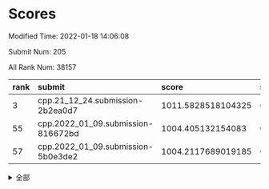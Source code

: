 # Scores

Modified Time: 2022-01-18 14:06:08

Submit Num: 205

All Rank Num: 38157

| rank |               submit               |       score        |       sigma        | pk_num |
| :--- | :--------------------------------- | :----------------- | :----------------- | :----- |
| 3    | cpp.21_12_24.submission-2b2ea0d7   | 1011.5828518104325 | 0.7902134364997002 | 746    |
| 55   | cpp.2022_01_09.submission-816672bd | 1004.405132154083  | 0.7217548532790289 | 740    |
| 57   | cpp.2022_01_09.submission-5b0e3de2 | 1004.2117689019185 | 0.7066445713374069 | 747    |


<details>
<summary>全部</summary>

| rank |                 submit                 |       score        |       sigma        | pk_num |
| :--- | :------------------------------------- | :----------------- | :----------------- | :----- |
| 1    | gobigger.level_3.submission_level_3_13 | 1012.3729014951033 | 0.7912307708477744 | 744    |
| 2    | gobigger.level_3.submission_level_3_18 | 1011.7285132410422 | 0.7919243339610871 | 744    |
| 3    | cpp.21_12_24.submission-2b2ea0d7       | 1011.5828518104325 | 0.7902134364997002 | 746    |
| 4    | gobigger.level_3.submission_level_3_41 | 1011.5643471211889 | 0.7718923782676695 | 747    |
| 5    | gobigger.level_3.submission_level_3_16 | 1011.4447249606039 | 0.7778262987600466 | 750    |
| 6    | gobigger.level_3.submission_level_3_12 | 1011.2726721894094 | 0.7766095113011312 | 739    |
| 7    | gobigger.level_3.submission_level_3_47 | 1011.0488726153607 | 0.7470894259697838 | 739    |
| 8    | gobigger.level_3.submission_level_3_3  | 1010.9028809506386 | 0.7682929551023018 | 747    |
| 9    | gobigger.level_3.submission_level_3_21 | 1010.7982872881768 | 0.7759446322453342 | 741    |
| 10   | gobigger.level_3.submission_level_3_44 | 1010.7395121413799 | 0.7876490709124545 | 744    |
| 11   | gobigger.level_3.submission_level_3_49 | 1010.7084743501813 | 0.776726356369375  | 743    |
| 12   | gobigger.level_3.submission_level_3_36 | 1010.639937519691  | 0.7870543292482131 | 739    |
| 13   | gobigger.level_3.submission_level_3_45 | 1010.6095859454166 | 0.7835932419220476 | 746    |
| 14   | gobigger.level_3.submission_level_3_28 | 1010.604087123998  | 0.7491695579155084 | 743    |
| 15   | gobigger.level_3.submission_level_3_38 | 1010.5256909400498 | 0.7523442155337535 | 740    |
| 16   | gobigger.level_3.submission_level_3_33 | 1010.4605837406324 | 0.7734370771788031 | 742    |
| 17   | gobigger.level_3.submission_level_3_43 | 1010.4113863029738 | 0.7742523375157121 | 741    |
| 18   | gobigger.level_3.submission_level_3_5  | 1010.3564078822617 | 0.7703782454900762 | 746    |
| 19   | gobigger.level_3.submission_level_3_20 | 1010.3551945671771 | 0.7612578119104317 | 747    |
| 20   | gobigger.level_3.submission_level_3_39 | 1010.3262999263752 | 0.7681720323796645 | 748    |
| 21   | gobigger.level_3.submission_level_3_31 | 1010.3067543175456 | 0.7688142119239316 | 745    |
| 22   | gobigger.level_3.submission_level_3_34 | 1010.2809804164609 | 0.7658465759284185 | 745    |
| 23   | gobigger.level_3.submission_level_3_10 | 1010.2754004447879 | 0.7782833483661451 | 749    |
| 24   | gobigger.level_3.submission_level_3_11 | 1010.2677799294428 | 0.762585793554116  | 743    |
| 25   | gobigger.level_3.submission_level_3_40 | 1010.2463851572503 | 0.7771827080546181 | 750    |
| 26   | gobigger.level_3.submission_level_3_17 | 1010.2388312451644 | 0.7695481163194088 | 747    |
| 27   | gobigger.level_3.submission_level_3_46 | 1010.2098210738418 | 0.7658513117211073 | 744    |
| 28   | gobigger.level_3.submission_level_3_8  | 1010.0612104355266 | 0.7635457777041977 | 745    |
| 29   | gobigger.level_3.submission_level_3_1  | 1010.0301704723219 | 0.7675496597318286 | 744    |
| 30   | gobigger.level_3.submission_level_3_35 | 1010.0157469642285 | 0.7515180155625504 | 742    |
| 31   | gobigger.level_3.submission_level_3_0  | 1009.9436177465543 | 0.766272232931728  | 745    |
| 32   | gobigger.level_3.submission_level_3_4  | 1009.9435777886148 | 0.7748204282832084 | 752    |
| 33   | gobigger.level_3.submission_level_3_37 | 1009.9143716913018 | 0.7856498553640668 | 742    |
| 34   | gobigger.level_3.submission_level_3_6  | 1009.7542596010887 | 0.7530456833600844 | 748    |
| 35   | gobigger.level_3.submission_level_3_29 | 1009.6633837567537 | 0.7483114427713432 | 744    |
| 36   | gobigger.level_3.submission_level_3_30 | 1009.6435604253803 | 0.7654563859635684 | 741    |
| 37   | gobigger.level_3.submission_level_3_19 | 1009.6032459939146 | 0.7625265410942569 | 748    |
| 38   | gobigger.level_3.submission_level_3_26 | 1009.5004809477026 | 0.7496960244059783 | 743    |
| 39   | gobigger.level_3.submission_level_3_15 | 1009.4287674520788 | 0.7804477108730042 | 747    |
| 40   | gobigger.level_3.submission_level_3_7  | 1009.4286035130702 | 0.7599475190919748 | 745    |
| 41   | gobigger.level_3.submission_level_3_23 | 1009.3468015632171 | 0.748387393359135  | 746    |
| 42   | gobigger.level_3.submission_level_3_32 | 1009.0672409860978 | 0.7764512005173685 | 746    |
| 43   | gobigger.level_3.submission_level_3_24 | 1009.0287244759699 | 0.7552853098646667 | 747    |
| 44   | gobigger.level_3.submission_level_3_9  | 1008.999123505153  | 0.7534336758012026 | 742    |
| 45   | gobigger.level_3.submission_level_3_2  | 1008.7318194944189 | 0.7460231408157216 | 745    |
| 46   | gobigger.level_3.submission_level_3_22 | 1008.6025223960698 | 0.7424446137414136 | 744    |
| 47   | gobigger.level_3.submission_level_3_48 | 1008.5240516366492 | 0.765121945492851  | 743    |
| 48   | gobigger.level_3.submission_level_3_14 | 1008.4952305389662 | 0.7371429415521346 | 741    |
| 49   | gobigger.level_3.submission_level_3_27 | 1008.2886143241464 | 0.7541850952148499 | 740    |
| 50   | gobigger.level_3.submission_level_3_25 | 1008.2777293989178 | 0.7368111828461805 | 741    |
| 51   | gobigger.level_3.submission_level_3_42 | 1008.2741228352673 | 0.7344279326778734 | 749    |
| 52   | gobigger.level_1.submission_level_1_27 | 1004.6060631636991 | 0.7364066811887493 | 748    |
| 53   | gobigger.level_1.submission_level_1_3  | 1004.5737699483585 | 0.7185277634527302 | 744    |
| 54   | gobigger.level_1.submission_level_1_2  | 1004.56870623535   | 0.7157008085369383 | 748    |
| 55   | cpp.2022_01_09.submission-816672bd     | 1004.405132154083  | 0.7217548532790289 | 740    |
| 56   | gobigger.level_1.submission_level_1_48 | 1004.2938781829982 | 0.7101387114029162 | 744    |
| 57   | cpp.2022_01_09.submission-5b0e3de2     | 1004.2117689019185 | 0.7066445713374069 | 747    |
| 58   | gobigger.level_1.submission_level_1_33 | 1004.0206339485956 | 0.7176550878519359 | 742    |
| 59   | gobigger.level_1.submission_level_1_47 | 1003.8913666761262 | 0.720272418532838  | 741    |
| 60   | gobigger.level_1.submission_level_1_18 | 1003.7703259606584 | 0.7194228129757742 | 741    |
| 61   | gobigger.level_1.submission_level_1_16 | 1003.7558356646728 | 0.7344797651646134 | 746    |
| 62   | gobigger.level_1.submission_level_1_21 | 1003.7528845847276 | 0.7335927653598522 | 745    |
| 63   | gobigger.level_1.submission_level_1_20 | 1003.727022716679  | 0.7334014042150383 | 751    |
| 64   | gobigger.level_1.submission_level_1_42 | 1003.6705406797556 | 0.702158963137197  | 744    |
| 65   | gobigger.level_1.submission_level_1_5  | 1003.5994949993252 | 0.7057151272835651 | 744    |
| 66   | gobigger.level_1.submission_level_1_15 | 1003.5950754928908 | 0.7137426280156006 | 742    |
| 67   | gobigger.level_1.submission_level_1_24 | 1003.5933126582548 | 0.7238695321397016 | 746    |
| 68   | gobigger.level_1.submission_level_1_23 | 1003.5587953731118 | 0.7171381332056258 | 744    |
| 69   | gobigger.level_1.submission_level_1_4  | 1003.5215135063955 | 0.7247170683556565 | 743    |
| 70   | gobigger.level_1.submission_level_1_14 | 1003.4776795209617 | 0.7254854347783748 | 738    |
| 71   | gobigger.level_1.submission_level_1_9  | 1003.3846219036656 | 0.7258010518486243 | 744    |
| 72   | gobigger.level_1.submission_level_1_44 | 1003.346905694657  | 0.7058037829726759 | 743    |
| 73   | gobigger.level_1.submission_level_1_19 | 1003.2377569262487 | 0.7158319492140968 | 741    |
| 74   | gobigger.level_1.submission_level_1_12 | 1003.2200911567143 | 0.7098285243039897 | 746    |
| 75   | gobigger.level_1.submission_level_1_28 | 1003.1458670543929 | 0.7231682242040561 | 743    |
| 76   | gobigger.level_1.submission_level_1_11 | 1003.1094287971595 | 0.7163201912912694 | 746    |
| 77   | gobigger.level_1.submission_level_1_10 | 1003.0826185972531 | 0.7142621500807994 | 745    |
| 78   | gobigger.level_1.submission_level_1_45 | 1003.0628615096983 | 0.7187874266206337 | 742    |
| 79   | gobigger.level_1.submission_level_1_34 | 1003.0596227411392 | 0.7149839451732478 | 744    |
| 80   | gobigger.level_1.submission_level_1_31 | 1003.0409433981251 | 0.7062875718469    | 746    |
| 81   | gobigger.level_1.submission_level_1_41 | 1003.0044112617417 | 0.7040282058674192 | 748    |
| 82   | gobigger.level_1.submission_level_1_6  | 1002.9944977975669 | 0.7208892723356215 | 745    |
| 83   | gobigger.level_1.submission_level_1_36 | 1002.9873355641796 | 0.7141915759208257 | 749    |
| 84   | gobigger.level_1.submission_level_1_0  | 1002.9791572473353 | 0.7195818623887055 | 745    |
| 85   | gobigger.level_1.submission_level_1_46 | 1002.8667494109517 | 0.7153122057781791 | 741    |
| 86   | gobigger.level_1.submission_level_1_1  | 1002.8590575650895 | 0.7084528589522506 | 746    |
| 87   | gobigger.level_1.submission_level_1_25 | 1002.8479015462042 | 0.7143019089236992 | 741    |
| 88   | gobigger.level_1.submission_level_1_7  | 1002.8417672706571 | 0.7222841419701022 | 744    |
| 89   | gobigger.level_1.submission_level_1_39 | 1002.8406156140256 | 0.7112948993762616 | 748    |
| 90   | gobigger.level_1.submission_level_1_8  | 1002.8391622149287 | 0.7150035280327849 | 747    |
| 91   | gobigger.level_1.submission_level_1_30 | 1002.8383599469865 | 0.7158521408727243 | 743    |
| 92   | gobigger.level_1.submission_level_1_22 | 1002.7856512020018 | 0.715817665398419  | 744    |
| 93   | gobigger.level_1.submission_level_1_32 | 1002.7137420296206 | 0.7141862434039254 | 743    |
| 94   | gobigger.level_1.submission_level_1_38 | 1002.6759451388017 | 0.7138092128178999 | 741    |
| 95   | gobigger.level_1.submission_level_1_35 | 1002.629760102184  | 0.7234809334426403 | 738    |
| 96   | gobigger.level_1.submission_level_1_49 | 1002.6283102022066 | 0.716155429534702  | 744    |
| 97   | gobigger.level_1.submission_level_1_17 | 1002.5248630348339 | 0.7123719912115896 | 744    |
| 98   | gobigger.level_1.submission_level_1_13 | 1002.5056845134919 | 0.7178710322504283 | 746    |
| 99   | gobigger.level_1.submission_level_1_29 | 1002.1403297670977 | 0.7269821035019558 | 748    |
| 100  | gobigger.level_1.submission_level_1_26 | 1002.1191421957857 | 0.7192867533537195 | 747    |
| 101  | gobigger.level_1.submission_level_1_40 | 1001.9880766657474 | 0.7110596222227105 | 748    |
| 102  | gobigger.level_1.submission_level_1_37 | 1001.9143323631225 | 0.7192407349480151 | 745    |
| 103  | gobigger.level_1.submission_level_1_43 | 1001.8181690489919 | 0.7204516123154123 | 744    |
| 104  | gobigger.random.submission_random_42   | 997.2660360405806  | 0.7111275661534919 | 744    |
| 105  | gobigger.random.submission_random_43   | 997.2037921426872  | 0.712077477859532  | 743    |
| 106  | gobigger.random.submission_random_30   | 997.0992030806001  | 0.7070796399044004 | 748    |
| 107  | gobigger.random.submission_random_31   | 996.9963858628311  | 0.7195636100276707 | 746    |
| 108  | gobigger.random.submission_random_48   | 996.7211383111336  | 0.7074505642283044 | 745    |
| 109  | gobigger.random.submission_random_9    | 996.5687003021801  | 0.7138226398555636 | 746    |
| 110  | gobigger.random.submission_random_37   | 996.5591533751009  | 0.7182870582958476 | 744    |
| 111  | gobigger.random.submission_random_36   | 996.4765161104051  | 0.7021656176484868 | 739    |
| 112  | gobigger.random.submission_random_41   | 996.3603689987406  | 0.6988507332415923 | 746    |
| 113  | gobigger.random.submission_random_20   | 996.3370166153469  | 0.7011914277669234 | 747    |
| 114  | gobigger.random.submission_random_33   | 996.282318870715   | 0.7226542552694748 | 746    |
| 115  | gobigger.random.submission_random_49   | 996.213935162975   | 0.7074443635720218 | 746    |
| 116  | gobigger.random.submission_random_44   | 996.1282088661674  | 0.7079224096399271 | 741    |
| 117  | gobigger.random.submission_random_26   | 996.0751541126384  | 0.7155064969778142 | 742    |
| 118  | gobigger.random.submission_random_13   | 995.9940180028412  | 0.7157184429433983 | 743    |
| 119  | gobigger.random.submission_random_39   | 995.9775452633507  | 0.7113172150136677 | 745    |
| 120  | gobigger.random.submission_random_35   | 995.9296130900926  | 0.7113799426811238 | 748    |
| 121  | gobigger.random.submission_random_22   | 995.8845501779223  | 0.7088850319889816 | 746    |
| 122  | gobigger.random.submission_random_25   | 995.8471226393222  | 0.7165340967233974 | 746    |
| 123  | gobigger.random.submission_random_40   | 995.8459722864758  | 0.7080312069202578 | 743    |
| 124  | gobigger.random.submission_random_10   | 995.8144880674907  | 0.7019216807276157 | 743    |
| 125  | gobigger.random.submission_random_24   | 995.8143166669588  | 0.7005800313667984 | 742    |
| 126  | gobigger.random.submission_random_15   | 995.8017942724097  | 0.7157727688975776 | 743    |
| 127  | gobigger.random.submission_random_12   | 995.7940804376128  | 0.7171651333324247 | 751    |
| 128  | gobigger.random.submission_random_14   | 995.7656689580482  | 0.72083742118383   | 743    |
| 129  | gobigger.random.submission_random_6    | 995.7497201885552  | 0.7089659099416779 | 750    |
| 130  | gobigger.random.submission_random_46   | 995.738255715372   | 0.6923602636185573 | 746    |
| 131  | gobigger.random.submission_random_5    | 995.6447615151437  | 0.713517683050156  | 746    |
| 132  | gobigger.random.submission_random_7    | 995.6249366994225  | 0.7206756840317848 | 745    |
| 133  | gobigger.random.submission_random_2    | 995.6209943517563  | 0.7022099161763071 | 742    |
| 134  | gobigger.random.submission_random_38   | 995.6203097715301  | 0.7297781803929463 | 740    |
| 135  | gobigger.random.submission_random_27   | 995.5958593914503  | 0.7050991447134703 | 745    |
| 136  | gobigger.random.submission_random_23   | 995.5852806695401  | 0.7117221311699303 | 742    |
| 137  | gobigger.random.submission_random_8    | 995.564353560526   | 0.7113756057289461 | 745    |
| 138  | gobigger.random.submission_random_11   | 995.5566156852659  | 0.7134209802336782 | 748    |
| 139  | gobigger.random.submission_random_34   | 995.5217338538116  | 0.7026790982124392 | 742    |
| 140  | gobigger.random.submission_random_18   | 995.4615914000632  | 0.7094052483733415 | 746    |
| 141  | gobigger.random.submission_random_29   | 995.3409750947509  | 0.7037728505193057 | 742    |
| 142  | gobigger.random.submission_random_21   | 995.269310698659   | 0.710094191446715  | 742    |
| 143  | gobigger.random.submission_random_1    | 995.2614210345153  | 0.7196156428437925 | 743    |
| 144  | gobigger.random.submission_random_0    | 995.2534468978439  | 0.7214989403873487 | 749    |
| 145  | gobigger.random.submission_random_17   | 995.2453905943901  | 0.7032141352491209 | 741    |
| 146  | gobigger.random.submission_random_19   | 995.1739827189211  | 0.6980209644711102 | 745    |
| 147  | gobigger.random.submission_random_47   | 995.1546497751496  | 0.7035628986974014 | 745    |
| 148  | gobigger.random.submission_random_32   | 995.1378127136574  | 0.7014979190745367 | 742    |
| 149  | gobigger.random.submission_random_4    | 994.8280167360919  | 0.7139487567913226 | 746    |
| 150  | gobigger.random.submission_random_45   | 994.7285377549978  | 0.7096833772015901 | 746    |
| 151  | gobigger.random.submission_random_16   | 994.5836416763924  | 0.7186904275744352 | 746    |
| 152  | gobigger.random.submission_random_28   | 994.2361311226383  | 0.703930806853866  | 749    |
| 153  | gobigger.random.submission_random_3    | 994.0210145481378  | 0.7117025982539029 | 749    |
| 154  | gobigger.level_2.submission_level_2_20 | 993.8817894781074  | 0.7283930350679778 | 749    |
| 155  | gobigger.level_2.submission_level_2_47 | 993.710048130544   | 0.7325146068570305 | 742    |
| 156  | gobigger.level_2.submission_level_2_25 | 993.5897881148933  | 0.7358655444896375 | 742    |
| 157  | gobigger.level_2.submission_level_2_41 | 993.4916474942883  | 0.743329584643643  | 739    |
| 158  | gobigger.level_2.submission_level_2_7  | 993.4318765330071  | 0.7217478699723597 | 749    |
| 159  | gobigger.level_2.submission_level_2_34 | 993.1122616792431  | 0.7269112436773459 | 744    |
| 160  | gobigger.level_2.submission_level_2_42 | 993.0845017434777  | 0.7463710464058836 | 748    |
| 161  | gobigger.level_2.submission_level_2_9  | 993.0765348700813  | 0.735587058663966  | 739    |
| 162  | gobigger.level_2.submission_level_2_38 | 993.0072060974173  | 0.7390152473488709 | 748    |
| 163  | gobigger.level_2.submission_level_2_12 | 992.8703602487257  | 0.7505325352168685 | 738    |
| 164  | gobigger.level_2.submission_level_2_43 | 992.7444239155355  | 0.7355343319550609 | 741    |
| 165  | gobigger.level_2.submission_level_2_4  | 992.7165859503536  | 0.7476749518257486 | 749    |
| 166  | gobigger.level_2.submission_level_2_36 | 992.6966136970889  | 0.7290099498300056 | 749    |
| 167  | gobigger.level_2.submission_level_2_10 | 992.6864618236879  | 0.7262871948209103 | 743    |
| 168  | gobigger.level_2.submission_level_2_45 | 992.666799012566   | 0.7348800568167692 | 744    |
| 169  | gobigger.level_2.submission_level_2_2  | 992.539896246388   | 0.7244364162209277 | 741    |
| 170  | gobigger.level_2.submission_level_2_3  | 992.5327074342017  | 0.7423937576097317 | 743    |
| 171  | gobigger.level_2.submission_level_2_32 | 992.5128183283487  | 0.7544691213565664 | 744    |
| 172  | gobigger.level_2.submission_level_2_33 | 992.3654340866881  | 0.7349242194064299 | 745    |
| 173  | gobigger.level_2.submission_level_2_14 | 992.30728011992    | 0.7418696347608155 | 743    |
| 174  | gobigger.level_2.submission_level_2_31 | 992.3023138740132  | 0.741011973338524  | 748    |
| 175  | gobigger.level_2.submission_level_2_30 | 992.1707830254846  | 0.7364618160800683 | 745    |
| 176  | gobigger.level_2.submission_level_2_13 | 992.1646470141566  | 0.7384661213526965 | 745    |
| 177  | gobigger.level_2.submission_level_2_15 | 992.1319749870172  | 0.7341432256374917 | 743    |
| 178  | gobigger.level_2.submission_level_2_39 | 992.1077227989801  | 0.7425260492939799 | 744    |
| 179  | gobigger.level_2.submission_level_2_44 | 992.0909393441539  | 0.7298811226335944 | 748    |
| 180  | gobigger.level_2.submission_level_2_49 | 992.0329638197752  | 0.7394101596588951 | 748    |
| 181  | gobigger.level_2.submission_level_2_6  | 992.0056195470426  | 0.7358364734220492 | 750    |
| 182  | gobigger.level_2.submission_level_2_24 | 991.9977165521991  | 0.7419913983314793 | 744    |
| 183  | gobigger.level_2.submission_level_2_27 | 991.91593535249    | 0.7356745546541031 | 743    |
| 184  | gobigger.level_2.submission_level_2_46 | 991.8264412568468  | 0.7503277395065074 | 744    |
| 185  | gobigger.level_2.submission_level_2_8  | 991.8173596123773  | 0.7454544416393538 | 745    |
| 186  | gobigger.level_2.submission_level_2_35 | 991.7824428265435  | 0.7472356876357495 | 742    |
| 187  | gobigger.level_2.submission_level_2_5  | 991.7454192071796  | 0.7380921477773169 | 744    |
| 188  | gobigger.level_2.submission_level_2_23 | 991.7104610864649  | 0.7411983451443424 | 744    |
| 189  | gobigger.level_2.submission_level_2_0  | 991.6675452635743  | 0.7412643559530018 | 740    |
| 190  | gobigger.level_2.submission_level_2_17 | 991.6388796229404  | 0.7709158294105356 | 740    |
| 191  | gobigger.level_2.submission_level_2_11 | 991.5652400029902  | 0.7440458926200982 | 749    |
| 192  | gobigger.level_2.submission_level_2_28 | 991.429275901317   | 0.7402130700695471 | 749    |
| 193  | gobigger.level_2.submission_level_2_18 | 991.3918399089298  | 0.7345637047864901 | 744    |
| 194  | gobigger.level_2.submission_level_2_19 | 991.3769513046269  | 0.7403228716116671 | 743    |
| 195  | gobigger.level_2.submission_level_2_22 | 991.2796236677088  | 0.7383854709182102 | 747    |
| 196  | gobigger.level_2.submission_level_2_26 | 991.2713588684453  | 0.7442129918983621 | 744    |
| 197  | gobigger.level_2.submission_level_2_37 | 991.1985351876754  | 0.7588788459204212 | 743    |
| 198  | gobigger.level_2.submission_level_2_40 | 991.1329544358398  | 0.7698097353148708 | 746    |
| 199  | gobigger.level_2.submission_level_2_1  | 991.1245308590038  | 0.7397999802174092 | 745    |
| 200  | gobigger.level_2.submission_level_2_29 | 991.0801438550965  | 0.777289162708504  | 744    |
| 201  | gobigger.level_2.submission_level_2_48 | 991.0388020093193  | 0.7556398190324052 | 747    |
| 202  | gobigger.level_2.submission_level_2_21 | 990.6589283831935  | 0.7778896269236372 | 748    |
| 203  | gobigger.level_2.submission_level_2_16 | 990.5296722092173  | 0.7638377802124121 | 742    |
| 204  | gobigger.none.submission_none_1        | 977.7268227882604  | 1.2897348948942173 | 744    |
| 205  | gobigger.none.submission_none_0        | 976.7908769882027  | 1.3012791367319265 | 745    |

</details>